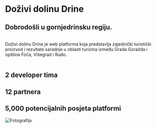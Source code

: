 # Doživi dolinu Drine

## Dobrodošli u gornjedrinsku regiju.

<br>Doživi dolinu Drine je web platforma koja predstavlja zajednički turistički proizvod i rezultate saradnje u oblasti turizma  između Grada Goražda i opština Foča, Višegrad i Rudo.
<br>
<br>
## 2 developer tima
## 12 partnera
## 5,000 potencijalnih posjeta platformi

![Fotografija](https://i1.wp.com/drina.wpdevcloud.com/wp-content/uploads/2019/07/phone-x-final.png?fit=1080%2C1925&ssl=1)

